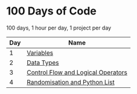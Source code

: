 # 100 Days of Code

100 days, 1 hour per day, 1 project per day

| Day | Name |
| --- | ---- |
| 1 | <a href="https://github.com/MytrucNguyen/Python-100DaysOfCode/tree/main/Day_001">Variables</a>|
| 2 | <a href="https://github.com/MytrucNguyen/Python-100DaysOfCode/tree/main/Day_002">Data Types</a>|
| 3 | <a href="https://github.com/MytrucNguyen/Python-100DaysOfCode/tree/main/Day_003">Control Flow and Logical Operators</a>|
| 4 | <a href="https://github.com/MytrucNguyen/Python-100DaysOfCode/tree/main/Day_004">Randomisation and Python List</a>|